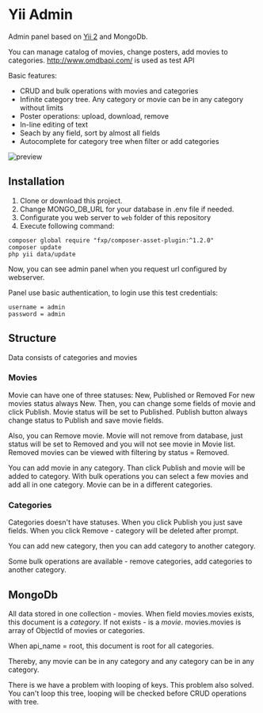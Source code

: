 # Yii Admin

Admin panel based on [Yii 2](http://www.yiiframework.com/) and MongoDb.

You can manage catalog of movies, change posters, add movies to categories.
http://www.omdbapi.com/ is used as test API

Basic features:
- CRUD and bulk operations with movies and categories
- Infinite category tree. Any category or movie can be in any category without limits
- Poster operations: upload, download, remove
- In-line editing of text
- Seach by any field, sort by almost all fields
- Autocomplete for category tree when filter or add categories

![preview](http://i.imgur.com/oDZEU4N.png)

## Installation

1. Clone or download this project.
2. Change MONGO_DB_URL for your database in .env file if needed.
3. Configurate you web server to `web` folder of this repository
4. Execute following command:

~~~
composer global require "fxp/composer-asset-plugin:^1.2.0"
composer update
php yii data/update
~~~

Now, you can see admin panel when you request url configured by webserver.

Panel use basic authentication, to login use this test credentials:
~~~
username = admin
password = admin
~~~

## Structure

Data consists of categories and movies

### Movies

Movie can have one of three statuses: New, Published or Removed
For new movies status always New. Then, you can change some fields of movie and click Publish. Movie status will be set to Published.
Publish button always change status to Publish and save movie fields.

Also, you can Remove movie. Movie will not remove from database, just status will be set to Removed and you will not see movie in Movie list.
Removed movies can be viewed with filtering by status = Removed.

You can add movie in any category. Than click Publish and movie will be added to category.
With bulk operations you can select a few movies and add all in one category.
Movie can be in a different categories.

### Categories

Categories doesn't have statuses. When you click Publish you just save fields. When you click Remove - category will be deleted after prompt.

You can add new category, then you can add category to another category.

Some bulk operations are available - remove categories, add categories to another category.

## MongoDb

All data stored in one collection - movies.
When field movies.movies exists, this document is a _category_. If not exists - is a _movie_.
movies.movies is array of ObjectId of movies or categories.

When api_name = root, this document is root for all categories.

Thereby, any movie can be in any category and any category can be in any category.

There is we have a problem with looping of keys. This problem also solved.
You can't loop this tree, looping will be checked before CRUD operations with tree.
